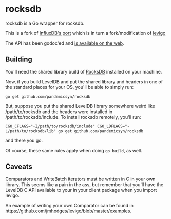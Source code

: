 # rocksdb

rocksdb is a Go wrapper for rocksdb.

This is a fork of [InfluxDB's port](http://godoc.org/github.com/influxdb/rocksdb) which is in turn a fork/modification of [levigo](http://github.com/jmhodges/levigo)

The API has been godoc'ed and [is available on the
web](http://godoc.org/github.com/pandemicsyn/rocksdb).


## Building

You'll need the shared library build of
[RocksDB](http://github.com/facebook/rocksdb/) installed on your machine.


Now, if you build LevelDB and put the shared library and headers in one of the
standard places for your OS, you'll be able to simply run:

    go get github.com/pandemicsyn/rocksdb

But, suppose you put the shared LevelDB library somewhere weird like
/path/to/rocksdb and the headers were installed in /path/to/rocksdb/include. To install
rocksdb remotely, you'll run:

    CGO_CFLAGS="-I/path/to/rocksdb/include" CGO_LDFLAGS="-L/path/to/rocksdb/lib" go get github.com/pandemicsyn/rocksdb

and there you go.

Of course, these same rules apply when doing `go build`, as well.

## Caveats

Comparators and WriteBatch iterators must be written in C in your own
library. This seems like a pain in the ass, but remember that you'll have the
LevelDB C API available to your in your client package when you import levigo.

An example of writing your own Comparator can be found in
<https://github.com/jmhodges/levigo/blob/master/examples>.
